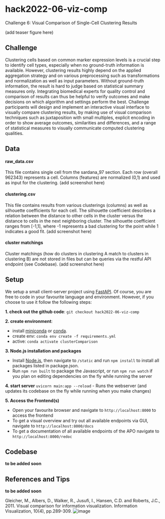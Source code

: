 # hack2022-06-viz-comp
Challenge 6: Visual Comparison of Single-Cell Clustering Results

(add teaser figure here)

## Challenge
Clustering cells based on common marker expression levels is a crucial step to identify cell types, especially when no ground-truth information is available. However, clustering results highly depend on the applied aggregation strategy and on various preprocessing such as transformations and normalization as well as input parameters. Without ground-truth information, the result is hard to judge based on statistical summary measures only. Integrating biomedical experts for quality control and comparison of results can thus be helpful to verify outcomes and make decisions on which algorithm and settings perform the best. Challenge participants will design and implement an interactive visual interface to visually compare clustering results, by making use of visual comparison techniques such as juxtaposition with small multiples, explicit encoding in order to show average outcomes, similarities and differences, and a range of statistical measures to visually communicate computed clustering qualities.

## Data

#### raw_data.csv
This file contains single cell from the sardana_97 section. Each row (overall 962343) represents a cell. Columns (features) are normalized (0,1) and used as input for the clustering.
(add screenshot here)

#### clustering.csv
This file contains results from various clusterings (columns) as well as silhouette coefficients for each cell. The silhouette coefficient describes a relation between the distance to other cells in the cluster versus the distance to cells in the next neighboring cluster. The silhouette coefficient ranges from [-1,1], where -1 represents a bad clustering for the point while 1 indicates a good fit.
(add screenshot here)

#### cluster matchings
Cluster matchings (how do clusters in clustering A match to clusters in clustering B) are not stored in files but can be queries via the restful API endpoint (see Codebase).
(add screenshot here)

## Setup
We setup a small client-server project using [FastAPI](https://fastapi.tiangolo.com/). Of course, you are free to code in your favourite language and environment.
However, if you choose to use it follow the following steps:
 
**1. check out the github code**:
`git checkout hack2022-06-viz-comp`

**2. create environment**:
* install [miniconda](https://conda.io/miniconda.html) or [conda](https://docs.conda.io/projects/conda/en/latest/user-guide/install/download.html). 
* create env:  `conda env create -f requirements.yml`
* active: `conda activate clusterComparison`

**3. Node.js installation and packages**
* Install [Node.js](https://nodejs.org/en/), then navigate to `/static` and run `npm install` to install all packages listed in package.json.
* Run `npm run built` to package the Javascript, or run `npm run watch` if you plan on editing dependencies on the fly while running the server

**4. start server**
`uvicorn main:app --reload` - Runs the webserver (and updates its codebase on the fly while running when you make changes)

**5. Access the Frontend(s)**
* Open your favourite browser and navigate to `http://localhost:8000` to access the frontend
* To get a visual overview and try out all available endpoints via GUI, navigate to `http://localhost:8000/docs`
* To get a documentation of all available endpoints of the APO navigate to `http://localhost:8000/redoc`

## Codebase
**to be added soon**

## References and Tips
**to be added soon**

Gleicher, M., Albers, D., Walker, R., Jusufi, I., Hansen, C.D. and Roberts, J.C., 2011. Visual comparison for information visualization. Information Visualization, 10(4), pp.289-309.
![image](https://user-images.githubusercontent.com/31503434/151735372-bacc248f-aab8-40f5-a883-e3af0c4dd288.png)

